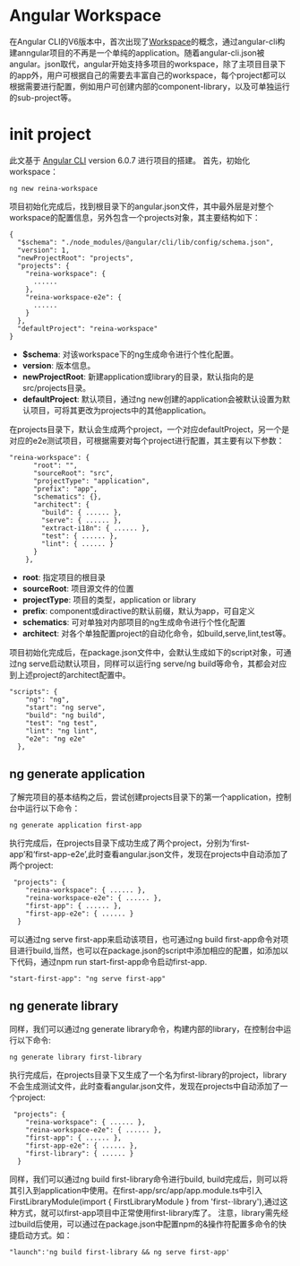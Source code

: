 # Angular Workspace

在Angular CLI的V6版本中，首次出现了[Workspace](https://angular.io/guide/workspace-config)的概念，通过angular-cli构建anngular项目的不再是一个单纯的application。随着angular-cli.json被angular。json取代，angular开始支持多项目的workspace，除了主项目目录下的app外，用户可根据自己的需要去丰富自己的workspace，每个project都可以根据需要进行配置，例如用户可创建内部的component-library，以及可单独运行的sub-project等。

# init project 

此文基于 [Angular CLI](https://github.com/angular/angular-cli) version 6.0.7 进行项目的搭建。
首先，初始化workspace：
```
ng new reina-workspace
```
项目初始化完成后，找到根目录下的angular.json文件，其中最外层是对整个workspace的配置信息，另外包含一个projects对象，其主要结构如下：
```
{
  "$schema": "./node_modules/@angular/cli/lib/config/schema.json",
  "version": 1,
  "newProjectRoot": "projects",
  "projects": {
    "reina-workspace": {
      ......
    },
    "reina-workspace-e2e": {
      ......
    }
  },
  "defaultProject": "reina-workspace"
}
```
* **$schema**: 对该workspace下的ng生成命令进行个性化配置。
* **version**: 版本信息。
* **newProjectRoot**: 新建application或library的目录，默认指向的是src/projects目录。
* **defaultProject**: 默认项目，通过ng new创建的application会被默认设置为默认项目，可将其更改为projects中的其他application。

在projects目录下，默认会生成两个project，一个对应defaultProject，另一个是对应的e2e测试项目，可根据需要对每个project进行配置，其主要有以下参数：
```
"reina-workspace": {
      "root": "",
      "sourceRoot": "src",
      "projectType": "application",
      "prefix": "app",
      "schematics": {},
      "architect": {
        "build": { ...... },
        "serve": { ...... },
        "extract-i18n": { ...... },
        "test": { ...... },
        "lint": { ...... }
      }
    },
```
* **root**: 指定项目的根目录
* **sourceRoot**: 项目源文件的位置
* **projectType**: 项目的类型，application or library
* **prefix**: component或diractive的默认前缀，默认为app，可自定义
* **schematics**: 可对单独对内部项目的ng生成命令进行个性化配置
* **architect**: 对各个单独配置project的自动化命令，如build,serve,lint,test等。

项目初始化完成后，在package.json文件中，会默认生成如下的script对象，可通过ng serve启动默认项目，同样可以运行ng serve/ng build等命令，其都会对应到上述project的architect配置中。
```
"scripts": {
    "ng": "ng",
    "start": "ng serve",
    "build": "ng build",
    "test": "ng test",
    "lint": "ng lint",
    "e2e": "ng e2e"
  },
```

## ng generate application

了解完项目的基本结构之后，尝试创建projects目录下的第一个application，控制台中运行以下命令：
```
ng generate application first-app
```
执行完成后，在projects目录下成功生成了两个project，分别为‘first-app’和‘first-app-e2e’,此时查看angular.json文件，发现在projects中自动添加了两个project:
```
 "projects": {
    "reina-workspace": { ...... },
    "reina-workspace-e2e": { ...... },
    "first-app": { ...... },
    "first-app-e2e": { ...... }
  }
```
可以通过ng serve first-app来启动该项目，也可通过ng build first-app命令对项目进行build,当然，也可以在package.json的script中添加相应的配置，如添加以下代码，通过npm run start-first-app命令启动first-app.
```
"start-first-app": "ng serve first-app"
```

## ng generate library

同样，我们可以通过ng generate library命令，构建内部的library，在控制台中运行以下命令:
```
ng generate library first-library
```
执行完成后，在projects目录下又生成了一个名为first-library的project，library不会生成测试文件，此时查看angular.json文件，发现在projects中自动添加了一个project:
```
 "projects": {
    "reina-workspace": { ...... },
    "reina-workspace-e2e": { ...... },
    "first-app": { ...... },
    "first-app-e2e": { ...... },
    "first-library": { ...... }
  }
```
同样，我们可以通过ng build first-library命令进行build, build完成后，则可以将其引入到application中使用。在first-app/src/app/app.module.ts中引入FirstLibraryModule(import { FirstLibraryModule } from 'first-·library'),通过这种方式，就可以first-app项目中正常使用first-library库了。
注意，library需先经过build后使用，可以通过在package.json中配置npm的&操作符配置多命令的快捷启动方式。如：
```
"launch":'ng build first-library && ng serve first-app' 
```
